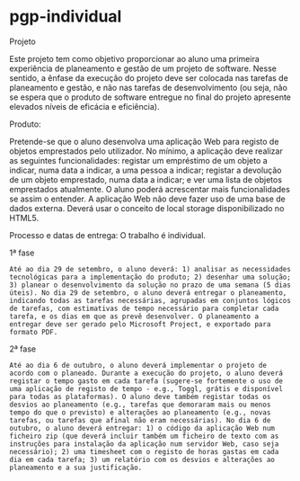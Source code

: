 # pgp-individual
Projeto

Este projeto tem como objetivo proporcionar ao aluno uma primeira experiência de planeamento e gestão de um projeto de software. Nesse sentido, a ênfase da execução do projeto deve ser colocada nas tarefas de planeamento e gestão, e não nas tarefas de desenvolvimento (ou seja, não se espera que o produto de software entregue no final do projeto apresente elevados níveis de eficácia e eficiência).

Produto:

Pretende-se que o aluno desenvolva uma aplicação Web para registo de objetos emprestados pelo utilizador. No mínimo, a aplicação deve realizar as seguintes funcionalidades: registar um empréstimo de um objeto a indicar, numa data a indicar, a uma pessoa a indicar; registar a devolução de um objeto emprestado, numa data a indicar; e ver uma lista de objetos emprestados atualmente. O aluno poderá acrescentar mais funcionalidades se assim o entender. A aplicação Web não deve fazer uso de uma base de dados externa. Deverá usar o conceito de local storage disponibilizado no HTML5.

Processo e datas de entrega:
O trabalho é individual.

1ª fase 

	Até ao dia 29 de setembro, o aluno deverá: 1) analisar as necessidades tecnológicas para a implementação do produto; 2) desenhar uma solução; 3) planear o desenvolvimento da solução no prazo de uma semana (5 dias úteis). No dia 29 de setembro, o aluno deverá entregar o planeamento, indicando todas as tarefas necessárias, agrupadas em conjuntos lógicos de tarefas, com estimativas de tempo necessário para completar cada tarefa, e os dias em que as prevê desenvolver. O planeamento a entregar deve ser gerado pelo Microsoft Project, e exportado para formato PDF.

2ª fase

	Até ao dia 6 de outubro, o aluno deverá implementar o projeto de acordo com o planeado. Durante a execução do projeto, o aluno deverá registar o tempo gasto em cada tarefa (sugere-se fortemente o uso de uma aplicação de registo de tempo - e.g., Toggl, grátis e disponível para todas as plataformas). O aluno deve também registar todas os desvios ao planeamento (e.g., tarefas que demoraram mais ou menos tempo do que o previsto) e alterações ao planeamento (e.g., novas tarefas, ou tarefas que afinal não eram necessárias). No dia 6 de outubro, o aluno deverá entregar: 1) o código da aplicação Web num ficheiro zip (que deverá incluir também um ficheiro de texto com as instruções para instalação da aplicação num servidor Web, caso seja necessário); 2) uma timesheet com o registo de horas gastas em cada dia em cada tarefa; 3) um relatório com os desvios e alterações ao planeamento e a sua justificação.
